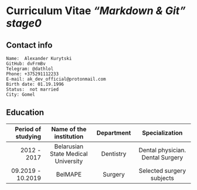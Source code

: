 # Curriculum Vitae *“Markdown & Git” stage0*
## Contact info
    Name:  Alexander Kurytski
    GitHub: dvFrmBv
    Telegram: @dathlol
    Phone: +375291112233
    E-mail: ak_dev_official@protonmail.com
    Birth date: 01.19.1996
    Status:  not married
    City: Gomel

## Education
|Period of studying|       Name of the institution      |    Department     |           Specialization            |
|---:|:---:|:---:|:---:|
|       2012 - 2017| Belarusian State Medical University|       Dentistry   |   Dental physician. Dental Surgery  |
| 09.2019 - 10.2019|                         BelMAPE    |    Surgery        |     Selected surgery subjects       |

